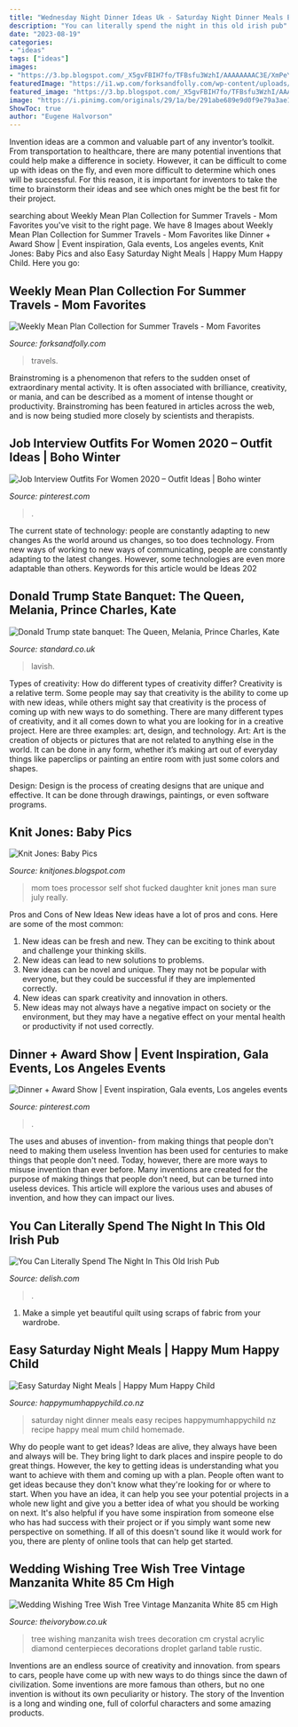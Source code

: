 ```yaml
---
title: "Wednesday Night Dinner Ideas Uk - Saturday Night Dinner Meals Easy Recipes Happymumhappychild Nz Recipe Happy Meal Mum Child Homemade"
description: "You can literally spend the night in this old irish pub"
date: "2023-08-19"
categories:
- "ideas"
tags: ["ideas"]
images:
- "https://3.bp.blogspot.com/_X5gvFBIH7fo/TFBsfu3WzhI/AAAAAAAAC3E/XmPeYLsUl8M/s1600/Baby+Toes+1.jpg"
featuredImage: "https://i1.wp.com/forksandfolly.com/wp-content/uploads/2013/05/mf-beach-week-meals-update-e1527596776506.jpg?ssl=1"
featured_image: "https://3.bp.blogspot.com/_X5gvFBIH7fo/TFBsfu3WzhI/AAAAAAAAC3E/XmPeYLsUl8M/s1600/Baby+Toes+1.jpg"
image: "https://i.pinimg.com/originals/29/1a/be/291abe689e9d0f9e79a3ae1c5462811d.jpg"
ShowToc: true
author: "Eugene Halvorson"
---
```



Invention ideas are a common and valuable part of any inventor’s toolkit. From transportation to healthcare, there are many potential inventions that could help make a difference in society. However, it can be difficult to come up with ideas on the fly, and even more difficult to determine which ones will be successful. For this reason, it is important for inventors to take the time to brainstorm their ideas and see which ones might be the best fit for their project.

	

		
searching about Weekly Mean Plan Collection for Summer Travels - Mom Favorites you've visit to the right page. We have 8 Images about Weekly Mean Plan Collection for Summer Travels - Mom Favorites like Dinner + Award Show | Event inspiration, Gala events, Los angeles events, Knit Jones: Baby Pics and also Easy Saturday Night Meals | Happy Mum Happy Child. Here you go:
		
    
## Weekly Mean Plan Collection For Summer Travels - Mom Favorites

<img loading=lazy src="https://i1.wp.com/forksandfolly.com/wp-content/uploads/2013/05/mf-beach-week-meals-update-e1527596776506.jpg?ssl=1" onerror="this.onerror=null;this.src='https://tse1.mm.bing.net/th?id=OIP.yxgt6zcHshkgC1QSAVufXQHaO0&amp;pid=15.1';" alt="Weekly Mean Plan Collection for Summer Travels - Mom Favorites">

_Source: forksandfolly.com_

>travels. 

	

Brainstroming is a phenomenon that refers to the sudden onset of extraordinary mental activity. It is often associated with brilliance, creativity, or mania, and can be described as a moment of intense thought or productivity. Brainstroming has been featured in articles across the web, and is now being studied more closely by scientists and therapists.

    
## Job Interview Outfits For Women 2020 – Outfit Ideas | Boho Winter

<img loading=lazy src="https://i.pinimg.com/originals/29/1a/be/291abe689e9d0f9e79a3ae1c5462811d.jpg" onerror="this.onerror=null;this.src='https://tse3.mm.bing.net/th?id=OIP.vyrT0TnUIcjCxDbgUkNmbgHaLH&amp;pid=15.1';" alt="Job Interview Outfits For Women 2020 – Outfit Ideas | Boho winter">

_Source: pinterest.com_

>. 

	

The current state of technology: people are constantly adapting to new changes
As the world around us changes, so too does technology. From new ways of working to new ways of communicating, people are constantly adapting to the latest changes. However, some technologies are even more adaptable than others. Keywords for this article would be Ideas 202
    
## Donald Trump State Banquet: The Queen, Melania, Prince Charles, Kate

<img loading=lazy src="https://static.standard.co.uk/s3fs-public/thumbnails/image/2019/06/03/21/statebanquet0306-5.jpg" onerror="this.onerror=null;this.src='https://tse3.mm.bing.net/th?id=OIP.6FcL_0iZv18vSuTNSDVbMAHaE7&amp;pid=15.1';" alt="Donald Trump state banquet: The Queen, Melania, Prince Charles, Kate">

_Source: standard.co.uk_

>lavish. 

	

Types of creativity: How do different types of creativity differ?
Creativity is a relative term. Some people may say that creativity is the ability to come up with new ideas, while others might say that creativity is the process of coming up with new ways to do something. There are many different types of creativity, and it all comes down to what you are looking for in a creative project. Here are three examples: art, design, and technology.
Art: Art is the creation of objects or pictures that are not related to anything else in the world. It can be done in any form, whether it’s making art out of everyday things like paperclips or painting an entire room with just some colors and shapes.

Design: Design is the process of creating designs that are unique and effective. It can be done through drawings, paintings, or even software programs.

    
## Knit Jones: Baby Pics

<img loading=lazy src="https://3.bp.blogspot.com/_X5gvFBIH7fo/TFBsfu3WzhI/AAAAAAAAC3E/XmPeYLsUl8M/s1600/Baby+Toes+1.jpg" onerror="this.onerror=null;this.src='https://tse1.mm.bing.net/th?id=OIP.P8zi8rRSIP4dmB5zYdviUgHaKN&amp;pid=15.1';" alt="Knit Jones: Baby Pics">

_Source: knitjones.blogspot.com_

>mom toes processor self shot fucked daughter knit jones man sure july really. 

	

Pros and Cons of New Ideas
New ideas have a lot of pros and cons. Here are some of the most common:
1. New ideas can be fresh and new. They can be exciting to think about and challenge your thinking skills.
2. New ideas can lead to new solutions to problems.
3. New ideas can be novel and unique. They may not be popular with everyone, but they could be successful if they are implemented correctly.
4. New ideas can spark creativity and innovation in others.
5. New ideas may not always have a negative impact on society or the environment, but they may have a negative effect on your mental health or productivity if not used correctly.

    
## Dinner + Award Show | Event Inspiration, Gala Events, Los Angeles Events

<img loading=lazy src="https://i.pinimg.com/736x/93/eb/8f/93eb8fe95a0453caedbac7ec5a2c08d2.jpg" onerror="this.onerror=null;this.src='https://tse4.mm.bing.net/th?id=OIP.Lqz7Ts-xD-gNvw9w_nzOxgHaE8&amp;pid=15.1';" alt="Dinner + Award Show | Event inspiration, Gala events, Los angeles events">

_Source: pinterest.com_

>. 

	

The uses and abuses of invention- from making things that people don't need to making them useless
Invention has been used for centuries to make things that people don't need. Today, however, there are more ways to misuse invention than ever before. Many inventions are created for the purpose of making things that people don't need, but can be turned into useless devices. This article will explore the various uses and abuses of invention, and how they can impact our lives.

    
## You Can Literally Spend The Night In This Old Irish Pub

<img loading=lazy src="https://hips.hearstapps.com/del.h-cdn.co/assets/17/37/1024x512/landscape-1505232755-f32af449-original.jpg?resize=1200:*" onerror="this.onerror=null;this.src='https://tse1.mm.bing.net/th?id=OIP.s_48FYfCaK7o8HJ8BI8zMAHaDt&amp;pid=15.1';" alt="You Can Literally Spend The Night In This Old Irish Pub">

_Source: delish.com_

>. 

	

1. Make a simple yet beautiful quilt using scraps of fabric from your wardrobe.

    
## Easy Saturday Night Meals | Happy Mum Happy Child

<img loading=lazy src="https://i0.wp.com/www.happymumhappychild.co.nz/wp-content/uploads/2016/07/Easy-Saturday-Night-Meals-PINTEREST.jpg?resize=640%2C981" onerror="this.onerror=null;this.src='https://tse3.mm.bing.net/th?id=OIP.o7AWQu26cMGHavbkkAkDRQHaLW&amp;pid=15.1';" alt="Easy Saturday Night Meals | Happy Mum Happy Child">

_Source: happymumhappychild.co.nz_

>saturday night dinner meals easy recipes happymumhappychild nz recipe happy meal mum child homemade. 

	

Why do people want to get ideas?
Ideas are alive, they always have been and always will be. They bring light to dark places and inspire people to do great things. However, the key to getting ideas is understanding what you want to achieve with them and coming up with a plan. 
People often want to get ideas because they don't know what they're looking for or where to start. When you have an idea, it can help you see your potential projects in a whole new light and give you a better idea of what you should be working on next. It's also helpful if you have some inspiration from someone else who has had success with their project or if you simply want some new perspective on something. If all of this doesn't sound like it would work for you, there are plenty of online tools that can help get started.

    
## Wedding Wishing Tree Wish Tree Vintage Manzanita White 85 Cm High

<img loading=lazy src="http://www.theivorybow.co.uk/ekmps/shops/chloegardiner/images/wedding-wishing-tree-wish-tree-vintage-manzanita-white-85-cm-high-[4]-542-p.jpg" onerror="this.onerror=null;this.src='https://tse2.mm.bing.net/th?id=OIP.3wrf1-_iGrOfe70wYvRa3wHaJ4&amp;pid=15.1';" alt="Wedding Wishing Tree Wish Tree Vintage Manzanita White 85 cm High">

_Source: theivorybow.co.uk_

>tree wishing manzanita wish trees decoration cm crystal acrylic diamond centerpieces decorations droplet garland table rustic. 

	

Inventions are an endless source of creativity and innovation. from spears to cars, people have come up with new ways to do things since the dawn of civilization. Some inventions are more famous than others, but no one invention is without its own peculiarity or history. The story of the Invention is a long and winding one, full of colorful characters and some amazing products.

